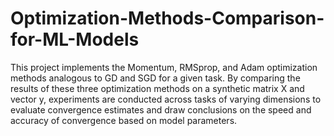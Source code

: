 # Optimization-Methods-Comparison-for-ML-Models
This project implements the Momentum, RMSprop, and Adam optimization methods analogous to GD and SGD for a given task. By comparing the results of these three optimization methods on a synthetic matrix X and vector y, experiments are conducted across tasks of varying dimensions to evaluate convergence estimates and draw conclusions on the speed and accuracy of convergence based on model parameters.
